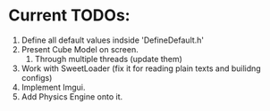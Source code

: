 

# Current TODOs:
1. Define all default values indside 'DefineDefault.h'
2. Present Cube Model on screen.
	1. Through multiple threads (update them)
3. Work with SweetLoader (fix it for reading plain texts and builidng configs)
4. Implement Imgui.
5. Add Physics Engine onto it.